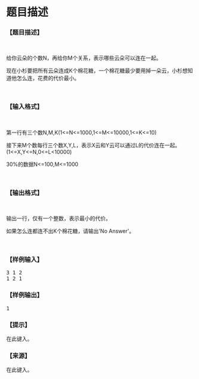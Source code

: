 # 题目描述


<h3>
【题目描述】
</h3>
<p>
<br/>
</p>
<p>
给你云朵的个数N，再给你M个关系，表示哪些云朵可以连在一起。
</p>
<p>
现在小杉要把所有云朵连成K个棉花糖，一个棉花糖最少要用掉一朵云，小杉想知道他怎么连，花费的代价最小。
</p>
<p>
<br/>
</p>
<h3>
【输入格式】
</h3>
<p>
<br/>
</p>
<p>
第一行有三个数N,M,K(1&lt;=N&lt;=1000,1&lt;=M&lt;=10000,1&lt;=K&lt;=10)
</p>
<p>
接下来M个数每行三个数X,Y,L，表示X云和Y云可以通过L的代价连在一起。(1&lt;=X,Y&lt;=N,0&lt;=L&lt;10000)
</p>
<p>
30%的数据N&lt;=100,M&lt;=1000
</p>
<p>
<br/>
</p>
<h3>
【输出格式】
</h3>
<p>
<br/>
</p>
<p>
输出一行，仅有一个整数，表示最小的代价。
</p>
<p>
如果怎么连都连不出K个棉花糖，请输出&#39;No Answer&#39;。
</p>
<p>
<br/>
</p>
<h3>
【样例输入】
</h3>
<pre>3 1 2
1 2 1</pre>
<h3>
【样例输出】
</h3>
<pre>1</pre>
<h3>
【提示】
</h3>
<p>
在此键入。
</p>
<h3>
【来源】
</h3>
<p>
在此键入。
</p>
